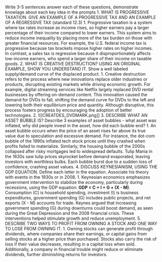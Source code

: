 Write 3-5 sentences answer each of these questions, demonstrate knowlage about each key idea in the prompts
	1. WHAT IS PROGRESSIVE TAXATION. GIVE AN EXAMPLE OF A PROGRESSIVE TAX AND AN EXAMPLE OF A REGRESSIVE TAX (standard 12.3)
		1. Progressive taxation is a system where tax rates increase as income rises, so higher earners pay a larger percentage of their income compared to lower earners. This system aims to reduce income inequality by placing more of the tax burden on those with greater financial resources. For example, the U.S. federal income tax is progressive because tax brackets impose higher rates on higher incomes. In contrast, a sales tax is regressive because it disproportionately affects low-income earners, who spend a larger share of their income on taxable goods.
	2. WHAT IS CREATIVE DESTRUCTION? USING AN ORIGINAL EXAMPLE, SHOW YOU UNDERSTAND IT. Show a well labeled supply/demand curve of the displaced product.
		1. Creative destruction refers to the process where new innovations replace older industries or products, disrupting existing markets while driving economic growth. For example, digital streaming services like Netflix largely replaced DVD rental businesses by offering on-demand content. This innovation caused the demand for DVDs to fall, shifting the demand curve for DVDs to the left and lowering both their equilibrium price and quantity. Although disruptive, this process fosters progress by encouraging the adoption of better technologies.
		2. ![[CREATDES_DVDMARK.png]]
	3. DESCRIBE WHAT AN ASSET BUBBLE IS? Describe 3 examples of asset bubbles - what asset was inflated, why did people invest in the asset, how did each bubble end?
		1. An asset bubble occurs when the price of an asset rises far above its true value due to speculation and excessive demand. For instance, the dot-com bubble of the 1990s inflated tech stock prices until they crashed when profits failed to materialize. Similarly, the housing bubble of the 2000s collapsed after risky mortgages led to widespread defaults. Tulip Mania in the 1630s saw tulip prices skyrocket before demand evaporated, leaving investors with worthless bulbs. Each bubble burst due to a sudden loss of confidence, crashing asset values.
	4. DISCUSS KEYNESIANISM, USING THE GDP EQUATION. Define each letter in the equation. Associate his theory with events in the 1930s or in 2008.
		1. Keynesian economics emphasizes government intervention to stabilize the economy, particularly during recessions, using the GDP equation: **GDP = C + I + G + (X - M)**. Consumption (C) is household spending, investment (I) is business expenditures, government spending (G) includes public projects, and net exports (X - M) accounts for trade. Keynes argued that increasing government spending (G) during downturns could boost demand, as seen during the Great Depression and the 2008 financial crisis. These interventions helped stimulate growth and reduce unemployment.
	5. DESCRIBE TWO WAYS TO PROFIT FROM OWNING A STOCK AND ONE WAY TO LOSE FROM OWNING IT. 
		1. Owning stocks can generate profit through dividends, where companies share their earnings, or capital gains from selling stocks at a higher price than purchased. Stocks also carry the risk of loss if their value decreases, resulting in a capital loss when sold. Additionally, a company in financial trouble might reduce or eliminate dividends, further diminishing returns for investors.